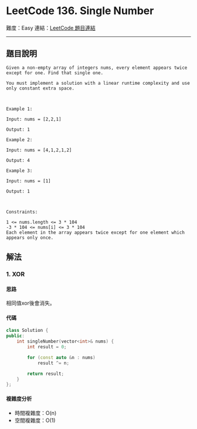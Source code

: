 # LeetCode 136. Single Number

難度：Easy
連結：[LeetCode 題目連結](https://leetcode.com/problems/single-number/description/)

---

## 題目說明
    
    Given a non-empty array of integers nums, every element appears twice except for one. Find that single one.

    You must implement a solution with a linear runtime complexity and use only constant extra space.

    

    Example 1:

    Input: nums = [2,2,1]

    Output: 1

    Example 2:

    Input: nums = [4,1,2,1,2]

    Output: 4

    Example 3:

    Input: nums = [1]

    Output: 1

    

    Constraints:

    1 <= nums.length <= 3 * 104
    -3 * 104 <= nums[i] <= 3 * 104
    Each element in the array appears twice except for one element which appears only once.

## 解法
### 1. XOR
#### 思路

相同值xor後會消失。

#### 代碼
```c++
class Solution {
public:
    int singleNumber(vector<int>& nums) {
        int result = 0;

        for (const auto &n : nums)
            result ^= n;

        return result;
    }
};
```

#### 複雜度分析

- 時間複雜度：O(n)
- 空間複雜度：O(1)
